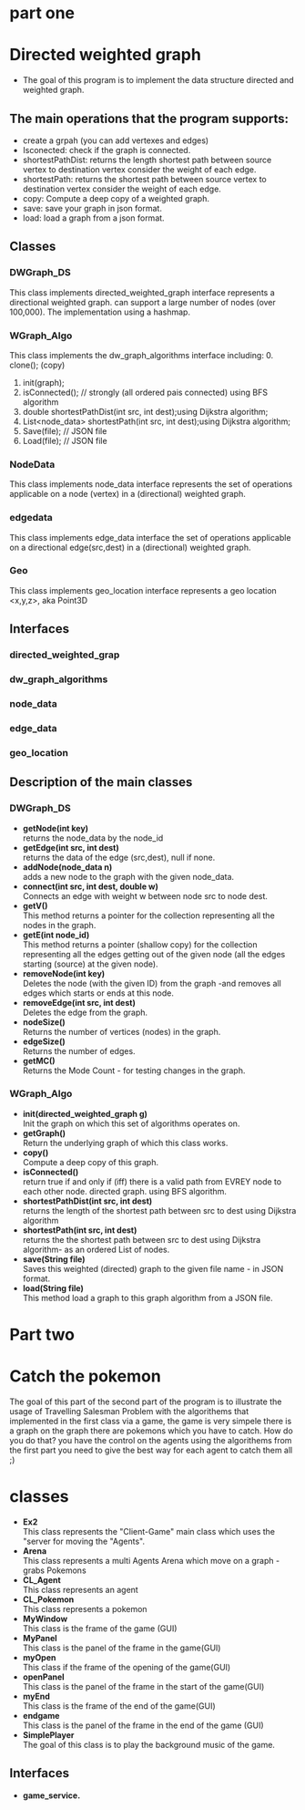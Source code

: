 
# part one
# Directed weighted graph
* The goal of this program is to implement the data structure directed and weighted graph.
## The main operations that the program supports:
* create a grpah (you can add vertexes and edges)
* Isconected: check if the graph is connected.
* shortestPathDist: returns the length shortest path between source vertex to destination vertex consider the weight of each edge.
* shortestPath: returns the shortest path between source vertex to destination vertex consider the weight of each edge.
* copy: Compute a deep copy of a weighted graph.
* save: save your graph in json format.
* load: load a graph from a json format. 
## Classes 
### DWGraph_DS
This class implements directed_weighted_graph interface represents a directional weighted graph.
can support a large number of nodes (over 100,000).
The implementation using a hashmap.
### WGraph_Algo
 This class implements the dw_graph_algorithms interface including:
 0. clone(); (copy)
 1. init(graph);
 2. isConnected(); // strongly (all ordered pais connected) using BFS algorithm
 3. double shortestPathDist(int src, int dest);using Dijkstra algorithm;
 4. List<node_data> shortestPath(int src, int dest);using Dijkstra algorithm;
 5. Save(file); // JSON file
 6. Load(file); // JSON file
### NodeData
This class implements node_data interface represents the set of operations applicable on a
node (vertex) in a (directional) weighted graph.
### edgedata
 This class implements edge_data interface the set of operations applicable on a
 directional edge(src,dest) in a (directional) weighted graph.
### Geo
This class implements geo_location interface represents a geo location <x,y,z>, aka Point3D

## Interfaces
### directed_weighted_grap
### dw_graph_algorithms
### node_data
### edge_data
### geo_location
  
 ## Description of the main classes 
 ### DWGraph_DS
 * __getNode(int key)__\
 returns the node_data by the node_id
 * __getEdge(int src, int dest)__\
 returns the data of the edge (src,dest), null if none.
 * __addNode(node_data n)__\
 adds a new node to the graph with the given node_data.
 * __connect(int src, int dest, double w)__\
 Connects an edge with weight w between node src to node dest.
 * __getV()__\
 This method returns a pointer  for the collection representing all the nodes in the graph.
 * __getE(int node_id)__\
 This method returns a pointer (shallow copy) for the collection representing all the edges getting out of
 the given node (all the edges starting (source) at the given node).
 * __removeNode(int key)__\
 Deletes the node (with the given ID) from the graph -and removes all edges which starts or ends at this node.
 * __removeEdge(int src, int dest)__\
 Deletes the edge from the graph.
 * __nodeSize()__\
 Returns the number of vertices (nodes) in the graph.
 * __edgeSize()__\
 Returns the number of edges.
 * __getMC()__\
 Returns the Mode Count - for testing changes in the graph.
 
 ### WGraph_Algo
 * __init(directed_weighted_graph g)__\
 Init the graph on which this set of algorithms operates on.
 * __getGraph()__\
 Return the underlying graph of which this class works.
 * __copy()__\
 Compute a deep copy of this graph.
 * __isConnected()__\
 return true if and only if (iff) there is a valid path from EVREY node to each
 other node.  directed graph. using BFS algorithm.
 * __shortestPathDist(int src, int dest)__\
 returns the length of the shortest path between src to dest using Dijkstra algorithm
 * __shortestPath(int src, int dest)__\
 returns the the shortest path between src to dest using Dijkstra algorithm- as an ordered List of nodes.
 * __save(String file)__\
 Saves this weighted (directed) graph to the given file name - in JSON format.
 * __load(String file)__\
 This method load a graph to this graph algorithm from a JSON file.


# Part two
# Catch the pokemon  
The goal of this part of the second part of the program is to illustrate the usage of Travelling Salesman Problem with the algorithems that implemented in the first class via a game, the game is very simpele 
there is a graph on the graph there are pokemons which you have  to catch. How do you do that? you have the control on the agents using the algorithems from the first part you need to give the best way for each agent to catch them all ;)
# classes
* __Ex2__\
This class represents the  "Client-Game" main class
which uses the "server for moving the "Agents".
* __Arena__\
This class represents a multi Agents Arena which move on a graph - grabs Pokemons 
* __CL_Agent__\
This class represents an agent
* __CL_Pokemon__\
This class represents a pokemon
* __MyWindow__\
This class is the frame of the  game (GUI)
* __MyPanel__\
This class is the panel of the frame in the game(GUI)
* __myOpen__\
This class if the frame of the opening of the game(GUI)
* __openPanel__\
This class is the panel of the frame in the start of the game(GUI)
* __myEnd__\
This class is the frame of the end of the game(GUI)
* __endgame__\
This class is the panel of the frame in the end of the game (GUI)
* __SimplePlayer__\
The goal of this class is to play the background music of the game.

## Interfaces
* __game_service.__




